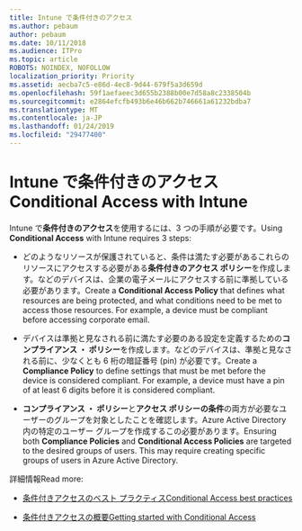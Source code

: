 ```yaml
---
title: Intune で条件付きのアクセス
ms.author: pebaum
author: pebaum
ms.date: 10/11/2018
ms.audience: ITPro
ms.topic: article
ROBOTS: NOINDEX, NOFOLLOW
localization_priority: Priority
ms.assetid: aecba7c5-e86d-4ec8-9d44-679f5a3d659d
ms.openlocfilehash: 59f1aefaeec3d655b2388b00e7d58a8c2338504b
ms.sourcegitcommit: e2864efcfb493b6e46b662b746661a61232bdba7
ms.translationtype: MT
ms.contentlocale: ja-JP
ms.lasthandoff: 01/24/2019
ms.locfileid: "29477400"
---
```

# <a name="conditional-access-with-intune"></a><span data-ttu-id="11e22-102">Intune で条件付きのアクセス</span><span class="sxs-lookup"><span data-stu-id="11e22-102">Conditional Access with Intune</span></span>

<span data-ttu-id="11e22-103">Intune で**条件付きのアクセス**を使用するには、3 つの手順が必要です。</span><span class="sxs-lookup"><span data-stu-id="11e22-103">Using **Conditional Access** with Intune requires 3 steps:</span></span> 
  
- <span data-ttu-id="11e22-p101">どのようなリソースが保護されていると、条件は満たす必要があるこれらのリソースにアクセスする必要がある**条件付きのアクセス ポリシー**を作成します。などのデバイスは、企業の電子メールにアクセスする前に準拠している必要があります。</span><span class="sxs-lookup"><span data-stu-id="11e22-p101">Create a **Conditional Access Policy** that defines what resources are being protected, and what conditions need to be met to access those resources. For example, a device must be compliant before accessing corporate email.</span></span> 
    
- <span data-ttu-id="11e22-p102">デバイスは準拠と見なされる前に満たす必要のある設定を定義するための**コンプライアンス ・ ポリシー**を作成します。などのデバイスは、準拠と見なされる前に、少なくとも 6 桁の暗証番号 (pin) が必要です。</span><span class="sxs-lookup"><span data-stu-id="11e22-p102">Create a **Compliance Policy** to define settings that must be met before the device is considered compliant. For example, a device must have a pin of at least 6 digits before it is considered compliant.</span></span> 
    
- <span data-ttu-id="11e22-p103">**コンプライアンス ・ ポリシー**と**アクセス ポリシーの条件**の両方が必要なユーザーのグループを対象としたことを確認します。Azure Active Directory 内の特定のユーザー グループを作成するこの必要があります。</span><span class="sxs-lookup"><span data-stu-id="11e22-p103">Ensuring both **Compliance Policies** and **Conditional Access Policies** are targeted to the desired groups of users. This may require creating specific groups of users in Azure Active Directory.</span></span> 
    
<span data-ttu-id="11e22-110">詳細情報</span><span class="sxs-lookup"><span data-stu-id="11e22-110">Read more:</span></span>
  
- [<span data-ttu-id="11e22-111">条件付きアクセスのベスト プラクティス</span><span class="sxs-lookup"><span data-stu-id="11e22-111">Conditional Access best practices</span></span>](https://docs.microsoft.com/en-us/azure/active-directory/conditional-access/best-practices)
    
- [<span data-ttu-id="11e22-112">条件付きアクセスの概要</span><span class="sxs-lookup"><span data-stu-id="11e22-112">Getting started with Conditional Access </span></span>](https://docs.microsoft.com/en-us/azure/active-directory/active-directory-conditional-access-azure-portal-get-started)
    

